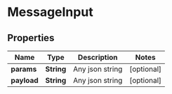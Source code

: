 
# MessageInput

## Properties
Name | Type | Description | Notes
------------ | ------------- | ------------- | -------------
**params** | **String** | Any json string |  [optional]
**payload** | **String** | Any json string |  [optional]



